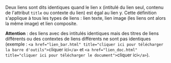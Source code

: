 Deux liens sont dits identiques quand le lien x (intitulé du lien seul, contenu de l'attribut `title` ou contexte du lien) est égal au lien y. Cette définition s'applique à tous les types de liens : lien texte, lien image (les liens ont alors la même image) et lien composite.

**Attention** : des liens avec des intitulés identiques mais des titres de liens différents ou des contextes de liens différents ne sont pas identiques (exemple : `<a href="lien_bar.html" title="cliquer ici pour télécharger la barre d'outils">`cliquer ici`</a>` et `<a href="lien_doc.html" title="cliquer ici pour télécharger le document">`cliquer ici`</a>`).
